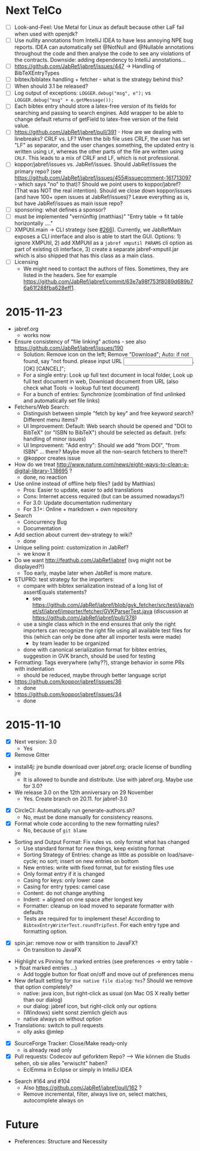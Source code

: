 # Next TelCo

- [ ] Look-and-Feel: Use Metal for Linux as default because other LaF fail when used with openjdk?
- [ ] Use nullity annotations from IntelliJ IDEA to have less annoying NPE bug reports. IDEA can automatically set @NotNull and @Nullable annotations throughout the code and then analyse the code to see any violations of the contracts. Downside: adding dependency to IntelliJ annotations...
- [ ] https://github.com/JabRef/jabref/issues/447 -> Handling of BibTeXEntryTypes
- [ ] bibtex/biblatex handling + fetcher - what is the strategy behind this?
- [ ] When should 3.1 be released?
- [ ] Log output of exceptions: `LOGGER.debug("msg", e");` vs `LOGGER.debug("msg" + e.getMessage());`
- [ ] Each bibtex entry should store a latex-free version of its fields for searching and passing to search engines. Add wrapper to be able to change default returns of getField to latex-free version of the field value.
- [ ] https://github.com/JabRef/jabref/pull/391 - How are we dealing with linebreaks? CRLF vs. LF? When the bib file uses CRLF, the user has set "LF" as separator, and the user changes something, the updated entry is written using `LF`, whereas the other parts of the file are written using `CRLF`. This leads to a mix of CRLF and LF, which is not professional.
- [ ] koppor/jabref/issues vs. JabRef/issues. Should JabRef/issues the primary repo? (see https://github.com/JabRef/jabref/issues/455#issuecomment-161713097 - which says "no" to that)? Should we point users to koppor/jabref? (That was NOT the real intention). Should we close down koppor/issues (and have 100+ open issues at JabRef/issues)? Leave everything as is, but have JabRef/issues as main issue repo?
- [ ] sponsoring: what defines a sponsor?
- [ ] must be implemented "vernünftig (matthias)" "Entry table -> fit table horizontally ...."
- [ ] XMPUtil.main -> CLI strategy (see [#266](https://github.com/JabRef/jabref/pull/266)). Currently, we JabRefMain exposes a CLI interface and also is able to start the GUI. Options: 1) ignore XMPUtil, 2) add XMPUtil as a `jabref xmputil PARAMS` cli option as part of existing cli interface, 3) create a separate jabref-xmputil.jar which is also shipped that has this class as a main class. 
- [ ] Licensing
  - We might need to contact the authors of files. Sometimes, they are listed in the headers. See for example https://github.com/JabRef/jabref/commit/63e7a98f753f8089d689b76a61f288fba628eff1.

# 2015-11-23
- jabref.org
  - works now
- Ensure consistency of "file linking" actions - see also https://github.com/JabRef/jabref/issues/190
  - Solution: Remove icon on the left; Remove "Download"; Auto: if not found, say "not found. please input URL <input field>. [OK] [CANCEL]"; 
  - For a single entry: Look up full text document in local folder, Look up full text document in web, Download document from URL (also check what Tools -> lookup full text document)
  - For a bunch of entries: Synchronize (combination of find unlinked and automatically set file links)  
- Fetchers/Web Search:
  - Distinguish between simple "fetch by key" and free keyword search? Different menu items?
  - UI Improvement: Default: Web search should be opened and "DOI to BibTeX" (or "ISBN to BibTeX") should be selected as default. (refs: handling of minor issues)
  - UI Improvement: "Add entry": Should we add "from DOI", "from ISBN" ... there? Maybe move all the non-search fetchers to there?!
  - @koppor creates issue
- How do we treat http://www.nature.com/news/eight-ways-to-clean-a-digital-library-1.18695 ?
  - done, no reaction
- Use online instead of offline help files? (add by Matthias)
  - Pros: Easier to update, easier to add translations
  - Cons: Internet access required (but can be assumed nowadays?)
  - For 3.0: Update documentation rudimentary
  - For 3.1+: Online + markdown + own repository
- Search
  - Concurrency Bug
  - Documentation
- Add section about current dev-strategy to wiki?
  - done
- Unique selling point: customization in JabRef?
  - we know it
- Do we want http://feathub.com/JabRef/jabref (svg might not be displayed?!)
  - Too early, maybe later when JabRef is more mature.
- STUPRO: test strategy for the importers: 
  - compare with bibtex serialization instead of a long list of assertEquals statements?
    - see https://github.com/JabRef/jabref/blob/gvk_fetcher/src/test/java/net/sf/jabref/importer/fetcher/GVKParserTest.java (discussion at https://github.com/JabRef/jabref/pull/378)
  - use a single class which in the end ensures that only the right importers can recognize the right file using all available test files for this (which can only be done after all importer tests were made)
    - by team leader to be organized
  - done with canonical serialization format for bibtex entries, suggestion in GVK branch, should be used for testing
- Formatting: Tags everywhere (why??), strange behavior in some PRs with indentation
  - should be reduced, maybe through better language script
- https://github.com/koppor/jabref/issues/36
  - done
- https://github.com/koppor/jabref/issues/34
  - done

# 2015-11-10
- [x] Next version: 3.0
  - Yes
- [x] Remove Gitter
- install4j: jre bundle download over jabref.org; oracle license of bundling jre
  - It is allowed to bundle and distribute. Use with jabref.org. Maybe use for 3.0?
- We release 3.0 on the 12th anniversary on 29 November
  - Yes. Create branch on 20.11. for jabref-3.0
- [x] CircleCI: Automatically run generate-authors.sh? 
  - No, must be done manually for consistency reasons.
- [x] Format whole code according to the new formatting rules? 
  - No, because of `git blame`
- Sorting and Output Format: Fix rules vs. only format what has changed
  - Use standard format for new things, keep existing format
  - Sorting Strategy of Entries: change as little as possible on load/save-cycle; no sort; insert on new entries on bottom
  - New entries: write with fixed format, but for existing files use
  - Only format entry if it is changed
  - Casing for keys: only lower case
  - Casing for entry types: camel case
  - Content: do not change anything
  - Indent: = aligned on one space after longest key
  - Formatter: cleanup on load moved to separate formatter with defaults
  - Tests are required for to implement these! According to `BibtexEntryWriterTest.roundTripTest`. For each entry type and formatting option.
- [x] spin.jar: remove now or with transition to JavaFX?
  - On transition to JavaFX
- Highlight vs Pinning for marked entries (see preferences -> entry table -> float marked entries ...)
  - Add toggle button for float on/off and move out of preferences menu
- New default setting for `Use native file dialog`: `Yes`? Should we remove that option completely?
  - native: java icon, but right-click as usual (on Mac OS X really better than our dialog)
  - our dialog: jabref icon, but right-click only our options
  - (Windows) sieht sonst ziemlich gleich aus
  - native always on without option
- Translations: switch to pull requests
  - olly asks @mlep
- [x] SourceForge Tracker: Close/Make ready-only
  - is already read only
- [x] Pull requests: Codecov auf geforktem Repo? --> Wie können die Studis sehen, ob sie alles "erwischt" haben?
  - EclEmma in Eclipse or simply in IntelliJ IDEA
- Search #164 and #104
  - Also https://github.com/JabRef/jabref/pull/162 ?
  - Remove incremental, filter, always live on, select matches, autocomplete always on

# Future
- Preferences: Structure and Necessity
